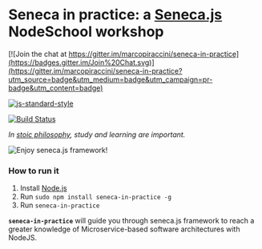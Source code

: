 # Seneca in practice: a [Seneca.js](http://senecajs.org/) NodeSchool workshop

[![Join the chat at https://gitter.im/marcopiraccini/seneca-in-practice](https://badges.gitter.im/Join%20Chat.svg)](https://gitter.im/marcopiraccini/seneca-in-practice?utm_source=badge&utm_medium=badge&utm_campaign=pr-badge&utm_content=badge)

[![js-standard-style](https://cdn.rawgit.com/feross/standard/master/badge.svg)](https://github.com/feross/standard)

[![Build Status](https://travis-ci.org/marcopiraccini/seneca-in-practice.svg?branch=master)](https://travis-ci.org/marcopiraccini/seneca-in-practice)

<i>In [stoic philosophy](https://en.wikipedia.org/wiki/Stoicism), study and learning are important.</i>

![Enjoy seneca.js framework!](https://raw.githubusercontent.com/marcopiraccini/seneca-in-practice/master/start.png)

### How to run it

  1. Install [Node.js](http://nodejs.org/)
  2. Run `sudo npm install seneca-in-practice -g`
  3. Run `seneca-in-practice`

<b><code>seneca-in-practice</code></b> will guide you through seneca.js framework to reach a greater knowledge of Microservice-based software architectures with NodeJS.
